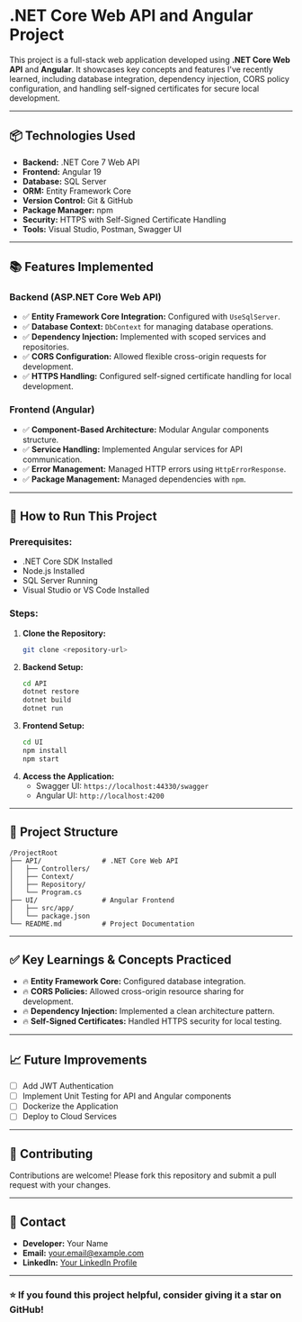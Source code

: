 # .NET Core Web API and Angular Project

This project is a full-stack web application developed using **.NET Core Web API** and **Angular**. It showcases key concepts and features I've recently learned, including database integration, dependency injection, CORS policy configuration, and handling self-signed certificates for secure local development.

---

## 📦 Technologies Used
- **Backend:** .NET Core 7 Web API
- **Frontend:** Angular 19
- **Database:** SQL Server
- **ORM:** Entity Framework Core
- **Version Control:** Git & GitHub
- **Package Manager:** npm
- **Security:** HTTPS with Self-Signed Certificate Handling
- **Tools:** Visual Studio, Postman, Swagger UI

---

## 📚 Features Implemented
### Backend (ASP.NET Core Web API)
- ✅ **Entity Framework Core Integration:** Configured with `UseSqlServer`.
- ✅ **Database Context:** `DbContext` for managing database operations.
- ✅ **Dependency Injection:** Implemented with scoped services and repositories.
- ✅ **CORS Configuration:** Allowed flexible cross-origin requests for development.
- ✅ **HTTPS Handling:** Configured self-signed certificate handling for local development.

### Frontend (Angular)
- ✅ **Component-Based Architecture:** Modular Angular components structure.
- ✅ **Service Handling:** Implemented Angular services for API communication.
- ✅ **Error Management:** Managed HTTP errors using `HttpErrorResponse`.
- ✅ **Package Management:** Managed dependencies with `npm`.

---

## 🎯 How to Run This Project
### Prerequisites:
- .NET Core SDK Installed
- Node.js Installed
- SQL Server Running
- Visual Studio or VS Code Installed

### Steps:
1. **Clone the Repository:**
   ```bash
   git clone <repository-url>
   ```
2. **Backend Setup:**
   ```bash
   cd API
   dotnet restore
   dotnet build
   dotnet run
   ```
3. **Frontend Setup:**
   ```bash
   cd UI
   npm install
   npm start
   ```
4. **Access the Application:**
   - Swagger UI: `https://localhost:44330/swagger`
   - Angular UI: `http://localhost:4200`

---

## 📂 Project Structure
```
/ProjectRoot
├── API/               # .NET Core Web API
│   ├── Controllers/
│   ├── Context/
│   ├── Repository/
│   └── Program.cs
├── UI/                # Angular Frontend
│   ├── src/app/
│   └── package.json
└── README.md          # Project Documentation
```

---

## ✅ Key Learnings & Concepts Practiced
- 🔥 **Entity Framework Core:** Configured database integration.
- 🔥 **CORS Policies:** Allowed cross-origin resource sharing for development.
- 🔥 **Dependency Injection:** Implemented a clean architecture pattern.
- 🔥 **Self-Signed Certificates:** Handled HTTPS security for local testing.

---

## 📈 Future Improvements
- [ ] Add JWT Authentication
- [ ] Implement Unit Testing for API and Angular components
- [ ] Dockerize the Application
- [ ] Deploy to Cloud Services

---

## 🤝 Contributing
Contributions are welcome! Please fork this repository and submit a pull request with your changes.

---

## 📧 Contact
- **Developer:** Your Name
- **Email:** your.email@example.com
- **LinkedIn:** [Your LinkedIn Profile](https://linkedin.com/in/yourprofile)

---

### ⭐️ If you found this project helpful, consider giving it a star on GitHub!

